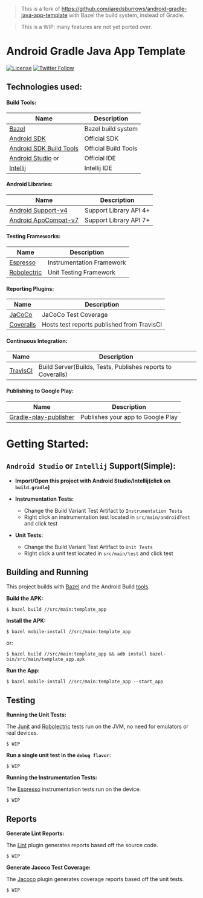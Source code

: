 > This is a fork of https://github.com/jaredsburrows/android-gradle-java-app-template with Bazel the build system, instead of Gradle.

> This is a WIP: many features are not yet ported over.

# Android Gradle Java App Template 

[![License](https://img.shields.io/badge/License-Apache%202.0-blue.svg)](http://www.apache.org/licenses/LICENSE-2.0)
[![Twitter Follow](https://img.shields.io/twitter/follow/jaredsburrows.svg?style=social)](https://twitter.com/jaredsburrows)

## Technologies used:
#### Build Tools:
|Name|Description|
|---|---|
| [Bazel](https://bazel.build) | Bazel build system |
| [Android SDK](http://developer.android.com/tools/revisions/platforms.html#5.1) | Official SDK |
| [Android SDK Build Tools](http://developer.android.com/tools/revisions/build-tools.html) | Official Build Tools |
| [Android Studio](http://tools.android.com/recent) or | Official IDE |
| [Intellij](https://www.jetbrains.com/idea/download/) | Intellij IDE |

#### Android Libraries:
|Name|Description|
|---|---|
| [Android Support-v4](http://developer.android.com/tools/support-library/features.html#v4) | Support Library API 4+ |
| [Android AppCompat-v7](http://developer.android.com/tools/support-library/features.html#v7-appcompat) | Support Library API 7+ |

#### Testing Frameworks:
|Name|Description|
|---|---|
| [Espresso](https://google.github.io/android-testing-support-library/) | Instrumentation Framework |
| [Robolectric](https://github.com/robolectric/robolectric) | Unit Testing Framework |

#### Reporting Plugins:
|Name|Description|
|---|---|
| [JaCoCo](http://www.eclemma.org/jacoco/) | JaCoCo Test Coverage |
| [Coveralls](https://coveralls.io/) | Hosts test reports published from TravisCI |

#### Continuous Integration:
|Name|Description|
|---|---|
| [TravisCI](http://docs.travis-ci.com/user/languages/android/) | Build Server(Builds, Tests, Publishes reports to Coveralls) |

#### Publishing to Google Play:
|Name|Description|
|---|---|
| [Gradle-play-publisher](https://github.com/Triple-T/gradle-play-publisher) | Publishes your app to Google Play |

# Getting Started:
## `Android Studio` or `Intellij` Support(Simple):
- **Import/Open this project with Android Studio/Intellij(click on `build.gradle`)**

- **Instrumentation Tests:**
  - Change the Build Variant Test Artifact to `Instrumentation Tests`
  - Right click an instrumentation test located in `src/main/androidTest` and click test

- **Unit Tests:**
  - Change the Build Variant Test Artifact to `Unit Tests`
  - Right click a unit test located in `src/main/test` and click test

## Building and Running


This project builds with [Bazel](https://bazel.build) and the Android Build [tools](http://tools.android.com/tech-docs/new-build-system).


**Build the APK:**

    $ bazel build //src/main:template_app

**Install the APK:**

    $ bazel mobile-install //src/main:template_app
    
or:

    $ bazel build //src/main:template_app && adb install bazel-bin/src/main/template_app.apk

**Run the App:**

    $ bazel mobile-install //src/main:template_app --start_app

## Testing

**Running the Unit Tests:**


The [Junit](http://junit.org/junit4/) and [Robolectric](https://github.com/robolectric/robolectric) tests run on the JVM, no need for emulators or real devices.

    $ WIP
    
**Run a single unit test in the `debug flavor`:**

    $ WIP

    
**Running the Instrumentation Tests:**


The [Espresso](https://developer.android.com/training/testing/ui-testing/espresso-testing.html) instrumentation tests run on the device.

    $ WIP
    

## Reports


**Generate Lint Reports:**


The [Lint](http://developer.android.com/tools/help/lint.html) plugin generates reports based off the source code.


    $ WIP


**Generate Jacoco Test Coverage:**


The [Jacoco](http://www.eclemma.org/jacoco/) plugin generates coverage reports based off the unit tests.


    $ WIP
